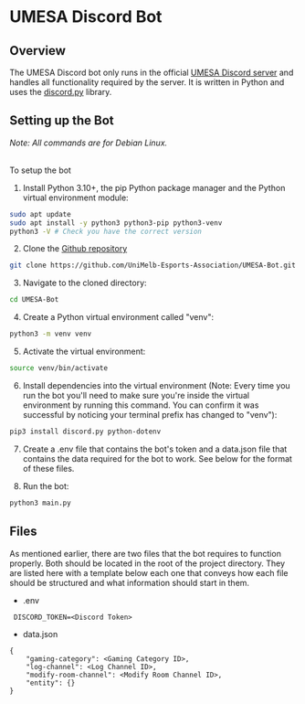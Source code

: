 # UMESA Discord Bot

## Overview
The UMESA Discord bot only runs in the official [UMESA Discord server](https://discord.gg/VvXuE2NGX6) and handles all functionality required by the server. It is written in Python and uses the [discord.py](https://discordpy.readthedocs.io/en/stable/) library.

## Setting up the Bot
*Note: All commands are for Debian Linux.*<br><br>

To setup the bot
1. Install Python 3.10+, the pip Python package manager and the Python virtual environment module:
```bash
sudo apt update
sudo apt install -y python3 python3-pip python3-venv
python3 -V # Check you have the correct version
```

2. Clone the [Github repository](https://github.com/UniMelb-Esports-Association/UMESA-Bot)
```bash
git clone https://github.com/UniMelb-Esports-Association/UMESA-Bot.git
```

3. Navigate to the cloned directory:
```bash
cd UMESA-Bot
```

4. Create a Python virtual environment called "venv":
```bash
python3 -m venv venv
```

5. Activate the virtual environment:
```bash
source venv/bin/activate
```

6. Install dependencies into the virtual environment (Note: Every time you run the bot you'll need to make sure you're inside the virtual environment by running this command. You can confirm it was successful by noticing your terminal prefix has changed to "venv"):
```bash
pip3 install discord.py python-dotenv
```

7. Create a .env file that contains the bot's token and a data.json file that contains the data required for the bot to work. See below for the format of these files.

8. Run the bot:
```bash
python3 main.py
```

## Files
As mentioned earlier, there are two files that the bot requires to function properly. Both should be located in the root of the project directory. They are listed here with a template below each one that conveys how each file should be structured and what information should start in them.

- .env
```
 DISCORD_TOKEN=<Discord Token>
 ```

- data.json
```
{
    "gaming-category": <Gaming Category ID>,
    "log-channel": <Log Channel ID>,
    "modify-room-channel": <Modify Room Channel ID>,
    "entity": {}
}
```

